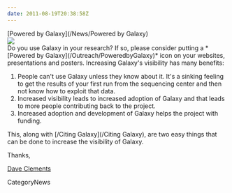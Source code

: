 ```yaml
---
date: 2011-08-19T20:38:58Z
---
```

<div class='newsItemHeader'>[Powered by Galaxy](/News/Powered by Galaxy)</div>

<div class='right'><a href='/Outreach/PoweredbyGalaxy'><img src='/Outreach/PoweredbyGalaxy/PoweredByGalaxy200.png' /></a></div>
Do you use Galaxy in your research?  If so, please consider putting a *[Powered by Galaxy](/Outreach/PoweredbyGalaxy)* icon on your websites, presentations and posters.  Increasing Galaxy's visibility has many benefits:

1. People can't use Galaxy unless they know about it. It's a sinking feeling to get the results of your first run from the sequencing center and then not know how to exploit that data.
2. Increased visibility leads to increased adoption of Galaxy and that leads to more people contributing back to the project.
3. Increased adoption and development of Galaxy helps the project with funding. 

This, along with [/Citing Galaxy](/Citing Galaxy), are two easy things that can be done to increase the visibility of Galaxy.

Thanks,

[Dave Clements](/src/dave-clements/index.md)

CategoryNews
